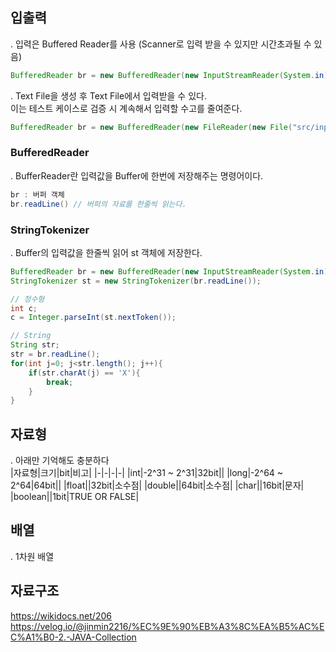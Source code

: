 ## 입출력

. 입력은 Buffered Reader를 사용
(Scanner로 입력 받을 수 있지만 시간초과될 수 있음)
```Java
BufferedReader br = new BufferedReader(new InputStreamReader(System.in));
```
. Text File을 생성 후 Text File에서 입력받을 수 있다.<br>
이는 테스트 케이스로 검증 시 계속해서 입력할 수고를 줄여준다.<br>
```Java
BufferedReader br = new BufferedReader(new FileReader(new File("src/input.txt")));
```
### BufferedReader
. BufferReader란 입력값을 Buffer에 한번에 저장해주는 명령어이다.
```Java
br : 버퍼 객체
br.readLine() // 버퍼의 자료를 한줄씩 읽는다.
```

### StringTokenizer
. Buffer의 입력값을 한줄씩 읽어 st 객체에 저장한다.<br>
```Java
BufferedReader br = new BufferedReader(new InputStreamReader(System.in));
StringTokenizer st = new StringTokenizer(br.readLine());

// 정수형
int c;
c = Integer.parseInt(st.nextToken());

// String
String str;
str = br.readLine();
for(int j=0; j<str.length(); j++){
    if(str.charAt(j) == 'X'){
        break;
    }
}
```

## 자료형
. 아래만 기억해도 충분하다<br>
|자료형|크기|bit|비고|
|-|-|-|-|
|int|-2^31 ~ 2^31|32bit||
|long|-2^64 ~ 2^64|64bit||
|float||32bit|소수점|
|double||64bit|소수점|
|char||16bit|문자|
|boolean||1bit|TRUE OR FALSE|

## 배열
. 1차원 배열


## 자료구조
https://wikidocs.net/206
https://velog.io/@jinmin2216/%EC%9E%90%EB%A3%8C%EA%B5%AC%EC%A1%B0-2.-JAVA-Collection






